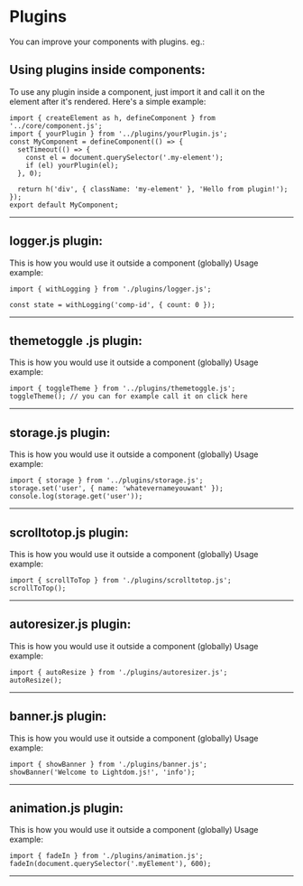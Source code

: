 # Plugins

You can improve your components with plugins. eg.:

## Using plugins inside components:

To use any plugin inside a component, just import it and call it on the element after it's rendered. Here's a simple example:
```
import { createElement as h, defineComponent } from '../core/component.js';
import { yourPlugin } from '../plugins/yourPlugin.js';
const MyComponent = defineComponent(() => {
  setTimeout(() => {
    const el = document.querySelector('.my-element');
    if (el) yourPlugin(el);
  }, 0);

  return h('div', { className: 'my-element' }, 'Hello from plugin!');
});
export default MyComponent;
```
---

## logger.js plugin:

This is how you would use it outside a component (globally)
Usage example:

```
import { withLogging } from './plugins/logger.js';

const state = withLogging('comp-id', { count: 0 });
```
---
## themetoggle .js plugin:

This is how you would use it outside a component (globally)
Usage example:

```
import { toggleTheme } from '../plugins/themetoggle.js';
toggleTheme(); // you can for example call it on click here
```
---
## storage.js plugin:

This is how you would use it outside a component (globally)
Usage example:

```
import { storage } from '../plugins/storage.js';
storage.set('user', { name: 'whatevernameyouwant' });
console.log(storage.get('user'));
```
---
## scrolltotop.js plugin:

This is how you would use it outside a component (globally)
Usage example:

```
import { scrollToTop } from './plugins/scrolltotop.js';
scrollToTop();
```
---
## autoresizer.js plugin:

This is how you would use it outside a component (globally)
Usage example:

```
import { autoResize } from './plugins/autoresizer.js';
autoResize();
```
---
## banner.js plugin:

This is how you would use it outside a component (globally)
Usage example:

```
import { showBanner } from './plugins/banner.js';
showBanner('Welcome to Lightdom.js!', 'info');
```
---
## animation.js plugin:

This is how you would use it outside a component (globally)
Usage example:

```
import { fadeIn } from './plugins/animation.js';
fadeIn(document.querySelector('.myElement'), 600);
```
---
